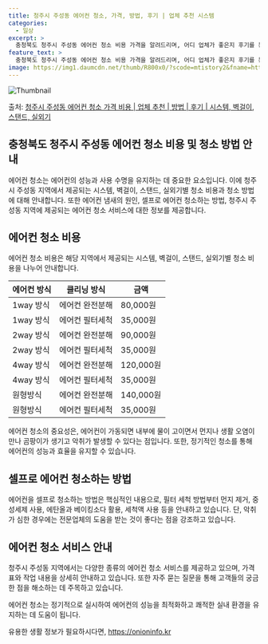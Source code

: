 ```yaml
---
title: 청주시 주성동 에어컨 청소, 가격, 방법, 후기 | 업체 추천 시스템
categories:
  - 일상
excerpt: >
  충청북도 청주시 주성동 에어컨 청소 비용 가격을 알려드리며, 어디 업체가 좋은지 후기를 통해 알아보겠습니다. 현재 글에서는 시스템, 벽걸이, 스탠드, 실외기 각각에 대해 청소 비용이 나와 있으니 참고하시면 되겠습니다. 에어컨 분해 청소 방법 보기 👈 클릭셀프 에어컨 청소 방법 보기👈 클릭청주시 주성동 에어컨 청소 비용시스템에어컨 방식클리닝방식금액1way 방식에어컨 완전분해80,000원1way 방식에어컨 필터세척35,000원2way 방식에어컨 완전분해90,000원2way 방식에어컨 필터세척35,000원4way 방식에어컨 완전분해120,000원4way 방식에어컨 필터세척35,000원원형방식에어컨 완전분해140,000원원형방식에어컨 필터세척35,000원에어컨 청소 견적 샘플 보기 👈 클릭에어컨 냄새의 원인은 ..
feature_text: >
  충청북도 청주시 주성동 에어컨 청소 비용 가격을 알려드리며, 어디 업체가 좋은지 후기를 통해 알아보겠습니다. 현재 글에서는 시스템, 벽걸이, 스탠드, 실외기 각각에 대해 청소 비용이 나와 있으니 참고하시면 되겠습니다. 에어컨 분해 청소 방법 보기 👈 클릭셀프 에어컨 청소 방법 보기👈 클릭청주시 주성동 에어컨 청소 비용시스템에어컨 방식클리닝방식금액1way 방식에어컨 완전분해80,000원1way 방식에어컨 필터세척35,000원2way 방식에어컨 완전분해90,000원2way 방식에어컨 필터세척35,000원4way 방식에어컨 완전분해120,000원4way 방식에어컨 필터세척35,000원원형방식에어컨 완전분해140,000원원형방식에어컨 필터세척35,000원에어컨 청소 견적 샘플 보기 👈 클릭에어컨 냄새의 원인은 ..
image: https://img1.daumcdn.net/thumb/R800x0/?scode=mtistory2&fname=https%3A%2F%2Fblog.kakaocdn.net%2Fdn%2FbsrI6P%2FbtsHzoMjT1t%2F8AOrwfey7qyT8pxBTdCS60%2Fimg.webp
---
```


![Thumbnail](https://img1.daumcdn.net/thumb/R800x0/?scode=mtistory2&fname=https%3A%2F%2Fblog.kakaocdn.net%2Fdn%2FbsrI6P%2FbtsHzoMjT1t%2F8AOrwfey7qyT8pxBTdCS60%2Fimg.webp)

<p>출처: <a href="https://onioninfo.kr/entry/%EC%B2%AD%EC%A3%BC%EC%8B%9C-%EC%A3%BC%EC%84%B1%EB%8F%99-%EC%97%90%EC%96%B4%EC%BB%A8-%EC%B2%AD%EC%86%8C-%EA%B0%80%EA%B2%A9-%EB%B9%84%EC%9A%A9-%EC%97%85%EC%B2%B4-%EC%B6%94%EC%B2%9C-%EB%B0%A9%EB%B2%95-%ED%9B%84%EA%B8%B0-%EC%8B%9C%EC%8A%A4%ED%85%9C-%EB%B2%BD%EA%B1%B8%EC%9D%B4-%EC%8A%A4%ED%83%A0%EB%93%9C-%EC%8B%A4%EC%99%B8%EA%B8%B0" rel="dofollow">청주시 주성동 에어컨 청소 가격 비용 | 업체 추천 | 방법 | 후기 | 시스템, 벽걸이, 스탠드, 실외기</a> </p>

## 충청북도 청주시 주성동 에어컨 청소 비용 및 청소 방법 안내

에어컨 청소는 에어컨의 성능과 사용 수명을 유지하는 데 중요한 요소입니다. 이에 청주시 주성동 지역에서 제공되는 시스템, 벽걸이, 스탠드,
실외기별 청소 비용과 청소 방법에 대해 안내합니다. 또한 에어컨 냄새의 원인, 셀프로 에어컨 청소하는 방법, 청주시 주성동 지역에 제공되는
에어컨 청소 서비스에 대한 정보를 제공합니다.

## 에어컨 청소 비용

에어컨 청소 비용은 해당 지역에서 제공되는 시스템, 벽걸이, 스탠드, 실외기별 청소 비용을 나누어 안내합니다.

에어컨 방식 | 클리닝 방식 | 금액  
---|---|---  
1way 방식 | 에어컨 완전분해 | 80,000원  
1way 방식 | 에어컨 필터세척 | 35,000원  
2way 방식 | 에어컨 완전분해 | 90,000원  
2way 방식 | 에어컨 필터세척 | 35,000원  
4way 방식 | 에어컨 완전분해 | 120,000원  
4way 방식 | 에어컨 필터세척 | 35,000원  
원형방식 | 에어컨 완전분해 | 140,000원  
원형방식 | 에어컨 필터세척 | 35,000원  
  
에어컨 청소의 중요성은, 에어컨이 가동되면 내부에 물이 고이면서 먼지나 생활 오염이 만나 곰팡이가 생기고 악취가 발생할 수 있다는 점입니다.
또한, 정기적인 청소를 통해 에어컨의 성능과 효율을 유지할 수 있습니다.

## 셀프로 에어컨 청소하는 방법

에어컨을 셀프로 청소하는 방법은 핵심적인 내용으로, 필터 세척 방법부터 먼지 제거, 중성세제 사용, 에탄올과 베이킹소다 활용, 세척액 사용
등을 안내하고 있습니다. 단, 악취가 심한 경우에는 전문업체의 도움을 받는 것이 좋다는 점을 강조하고 있습니다.

## 에어컨 청소 서비스 안내

청주시 주성동 지역에서는 다양한 종류의 에어컨 청소 서비스를 제공하고 있으며, 가격표와 작업 내용을 상세히 안내하고 있습니다. 또한 자주
묻는 질문을 통해 고객들의 궁금한 점을 해소하는 데 주목하고 있습니다.

에어컨 청소는 정기적으로 실시하여 에어컨의 성능을 최적화하고 쾌적한 실내 환경을 유지하는 데 도움이 됩니다.



 

유용한 생활 정보가 필요하시다면, <a href="https://onioninfo.kr" rel="dofollow">https://onioninfo.kr</a>


